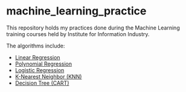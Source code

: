 # machine_learning_practice

This repository holds my practices done during the Machine Learning training courses held by Institute for Information Industry.

The algorithms include:

- [Linear Regression](https://github.com/wangyuhsin/machine_learning_practice/blob/main/practice2_regression.ipynb)
- [Polynomial Regression](https://github.com/wangyuhsin/machine_learning_practice/blob/main/practice2_regression.ipynb)
- [Logistic Regression](https://github.com/wangyuhsin/machine_learning_practice/blob/main/practice2_regression.ipynb)
- [K-Nearest Neighbor (KNN)](https://github.com/wangyuhsin/machine_learning_practice/blob/main/Supervised_Learning.ipynb)
- [Decision Tree (CART)](https://github.com/wangyuhsin/machine_learning_practice/blob/main/Supervised_Learning.ipynb)
